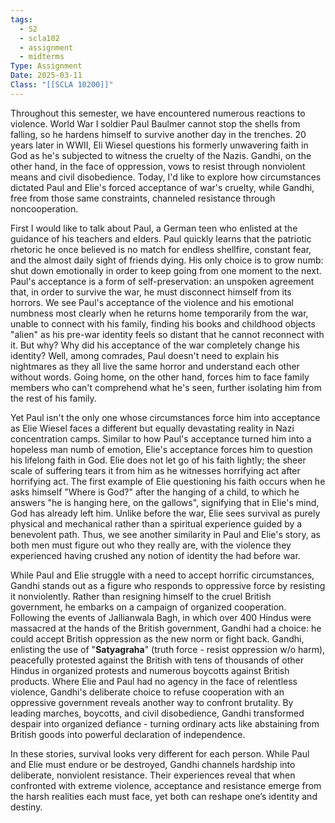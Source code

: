 ```yaml
---
tags:
  - S2
  - scla102
  - assignment
  - midterms
Type: Assignment
Date: 2025-03-11
Class: "[[SCLA 10200]]"
---
```

Throughout this semester, we have encountered numerous reactions to violence. World War I soldier Paul Baulmer cannot stop the shells from falling, so he hardens himself to survive another day in the trenches. 20 years later in WWII, Eli Wiesel questions his formerly unwavering faith in God as he's subjected to witness the cruelty of the Nazis. Gandhi, on the other hand, in the face of oppression, vows to resist through nonviolent means and civil disobedience. Today, I'd like to explore how circumstances dictated Paul and Elie's forced acceptance of war's cruelty, while Gandhi, free from those same constraints, channeled resistance through noncooperation.

First I would like to talk about Paul, a German teen who enlisted at the guidance of his teachers and elders. Paul quickly learns that the patriotic rhetoric he once believed is no match for endless shellfire, constant fear, and the almost daily sight of friends dying. His only choice is to grow numb: shut down emotionally in order to keep going from one moment to the next. Paul's acceptance is a form of self-preservation: an unspoken agreement that, in order to survive the war, he must disconnect himself from its horrors. We see Paul's acceptance of the violence and his emotional numbness most clearly when he returns home temporarily from the war, unable to connect with his family, finding his books and childhood objects "alien" as his pre-war identity feels so distant that he cannot reconnect with it. But why? Why did his acceptance of the war completely change his identity? Well, among comrades, Paul doesn't need to explain his nightmares as they all live the same horror and understand each other without words. Going home, on the other hand, forces him to face family members who can't comprehend what he's seen, further isolating him from the rest of his family.

Yet Paul isn't the only one whose circumstances force him into acceptance as Elie Wiesel faces a different but equally devastating reality in Nazi concentration camps. Similar to how Paul's acceptance turned him into a hopeless man numb of emotion, Elie's acceptance forces him to question his lifelong faith in God. Elie does not let go of his faith lightly; the sheer scale of suffering tears it from him as he witnesses horrifying act after horrifying act. The first example of Elie questioning his faith occurs when he asks himself "Where is God?" after the hanging of a child, to which he answers "he is hanging here, on the gallows", signifying that in Elie's mind, God has already left him. Unlike before the war, Elie  sees survival as purely physical and mechanical rather than a spiritual experience guided by a benevolent path. Thus, we see another similarity in Paul and Elie's story, as both men must figure out who they really are, with the violence they experienced having crushed any notion of identity the had before war.

While Paul and Elie struggle with a need to accept horrific circumstances, Gandhi stands out as a figure who responds to oppressive force by resisting it nonviolently. Rather than resigning himself to the cruel British government, he embarks on a campaign of organized cooperation. Following the events of Jallianwala Bagh, in which over 400 Hindus were massacred at the hands of the British government, Gandhi had a choice: he could accept British oppression as the new norm or fight back. Gandhi, enlisting the use of "**Satyagraha**" (truth force - resist oppression w/o harm), peacefully protested against the British with tens of thousands of other Hindus in organized protests and numerous boycotts against British products. Where Elie and Paul had no agency in the face of relentless violence, Gandhi's deliberate choice to refuse cooperation with an oppressive government reveals another way to confront brutality. By leading marches, boycotts, and civil disobedience, Gandhi transformed despair into organized defiance - turning ordinary acts like abstaining from British goods into powerful declaration of independence.

In these stories, survival looks very different for each person. While Paul and Elie must endure or be destroyed, Gandhi channels hardship into deliberate, nonviolent resistance. Their experiences reveal that when confronted with extreme violence, acceptance and resistance emerge from the harsh realities each must face, yet both can reshape one’s identity and destiny.